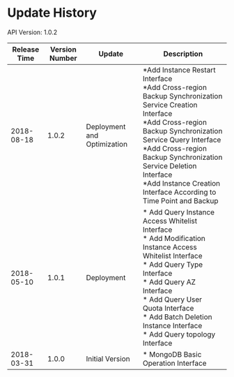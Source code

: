 # Update History #
API Version: 1.0.2

|Release Time|Version Number|Update|Description|
|---|---|---|---|
|2018-08-18|1.0.2|Deployment and Optimization|*Add Instance Restart Interface<br>*Add Cross-region Backup Synchronization Service Creation Interface<br>*Add Cross-region Backup Synchronization Service Query Interface<br>*Add Cross-region Backup Synchronization Service Deletion Interface<br>*Add Instance Creation Interface According to Time Point and Backup|
|2018-05-10|1.0.1|Deployment|* Add Query Instance Access Whitelist Interface<br>* Add Modification Instance Access Whitelist Interface<br>* Add Query Type Interface<br>* Add Query AZ Interface<br>* Add Query User Quota Interface<br>* Add Batch Deletion Instance Interface<br>* Add Query topology Interface|
|2018-03-31|1.0.0|Initial Version|* MongoDB Basic Operation Interface|
